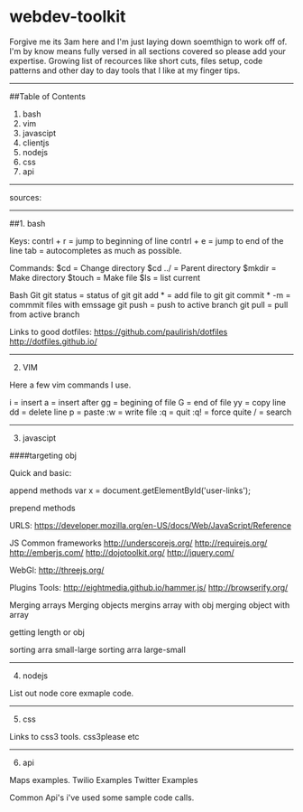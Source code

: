 webdev-toolkit
==============
Forgive me its 3am here and I'm just laying down soemthign to work off of. I'm by know means fully versed in all sections covered so please add your expertise.
Growing list of recources like short cuts, files setup, code patterns and other day to day tools that I like at my finger tips.

***
##Table of Contents
1. bash
2. vim
3. javascipt
4. clientjs
4. nodejs
5. css
6. api

***

sources:




***
##1. bash

Keys:
contrl + r = jump to beginning of line
contrl + e = jump to end of the line
tab = autocompletes as much as possible.

Commands:
$cd  = Change directory
$cd ../ = Parent directory
$mkdir = Make directory
$touch = Make file
$ls = list current 


Bash Git
git status = status of git
git add * = add file to git
git commit * -m = commmit files with emssage
git push = push to active branch
git pull = pull from active branch


Links to good dotfiles:
https://github.com/paulirish/dotfiles
http://dotfiles.github.io/

***

 2. VIM
 
 Here a few vim commands I use.

i = insert
a = insert after
gg = begining of file
G = end of file
yy = copy line
dd = delete line
p = paste
:w = write file
:q = quit
:q! = force quite
/ = search

***

3. javascipt 

####targeting obj

Quick and basic:

append methods 
var x = document.getElementById('user-links');

prepend methods

URLS:
https://developer.mozilla.org/en-US/docs/Web/JavaScript/Reference

JS Common frameworks
http://underscorejs.org/
http://requirejs.org/
http://emberjs.com/
http://dojotoolkit.org/
http://jquery.com/

WebGl:
http://threejs.org/

Plugins Tools:
http://eightmedia.github.io/hammer.js/
http://browserify.org/

Merging arrays
Merging objects
mergins array with obj
merging object with array

getting length or obj

sorting arra small-large
sorting arra large-small

***

4. nodejs

List out node core exmaple code.



***

5. css

Links to css3 tools.
css3please etc




***

6. api
 
Maps examples.
Twilio Examples
Twitter Examples


Common Api's i've used some sample code calls.
